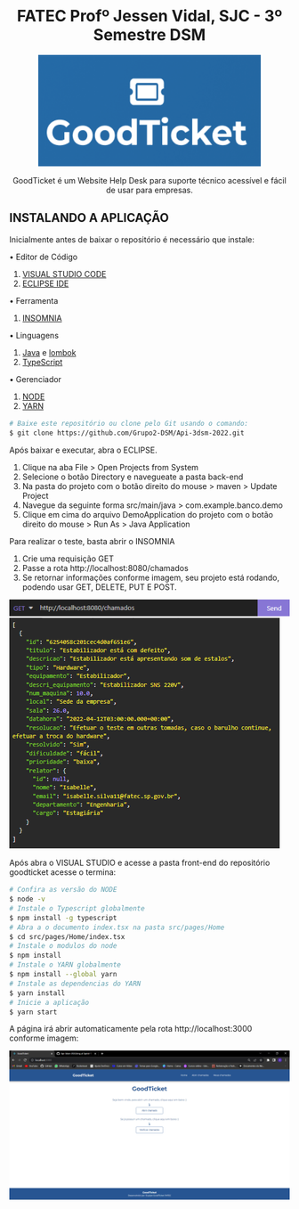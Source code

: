 <br id="topo">
<h1 align = "center"> FATEC Profº Jessen Vidal, SJC - 3º Semestre DSM </h1>
<p align = "center">
<img src = "https://github.com/Grupo2-DSM/Api-3dsm-2022/blob/main/img/Logo.png" width = "400px" height = "200px">


<p align = "center"> GoodTicket é um Website Help Desk para suporte técnico acessível e fácil de usar para empresas.

## INSTALANDO A APLICAÇÃO 

Inicialmente antes de baixar o repositório é necessário que instale:

•	Editor de Código 
1.	[VISUAL STUDIO CODE](https://code.visualstudio.com/Download)
2.	[ECLIPSE IDE](https://www.eclipse.org/downloads/download.php?file=/oomph/epp/2022-03/R/eclipse-inst-jre-win64.exe)

•	Ferramenta
1.	[INSOMNIA](https://insomnia.rest/download)

•	Linguagens 
1.	[Java](https://www.java.com/pt-BR/download/) e [lombok](https://projectlombok.org/download)
2.	[TypeScript](https://www.typescriptlang.org/download) 
    
•	Gerenciador
1.	[NODE](https://nodejs.org/en/)
2.	[YARN](https://yarnpkg.com/)
  
```bash
# Baixe este repositório ou clone pelo Git usando o comando:
$ git clone https://github.com/Grupo2-DSM/Api-3dsm-2022.git
```

Após baixar e executar, abra o ECLIPSE.
1. Clique na aba File > Open Projects from System
2. Selecione o botão Directory e navegueate a pasta back-end
3. Na pasta do projeto com o botão direito do mouse > maven > Update Project
4. Navegue da seguinte forma src/main/java > com.example.banco.demo
3. Clique em cima do arquivo DemoApplication do projeto com o botão direito do mouse > Run As > Java Application

Para realizar o teste, basta abrir o INSOMNIA
1.	Crie uma requisição GET
2.	Passe a rota http://localhost:8080/chamados
3.	Se retornar informações conforme imagem, seu projeto está rodando, podendo usar GET, DELETE, PUT E POST.

![](https://github.com/Grupo2-DSM/Api-3dsm-2022/blob/main/img/REQUISICAO_GET_CHAMADOS.png)    
![](https://github.com/Grupo2-DSM/Api-3dsm-2022/blob/main/img/REQUISICAO_GET_CHAMADOS_RESPOSTA.png) 
 


Após abra o VISUAL STUDIO e acesse a pasta front-end do repositório goodticket acesse o termina:
 
```bash
# Confira as versão do NODE
$ node -v
# Instale o Typescript globalmente
$ npm install -g typescript
# Abra a o documento index.tsx na pasta src/pages/Home
$ cd src/pages/Home/index.tsx
# Instale o modulos do node
$ npm install
# Instale o YARN globalmente
$ npm install --global yarn
# Instale as dependencias do YARN
$ yarn install
# Inicie a aplicação
$ yarn start
```

A página irá abrir automaticamente pela rota http://localhost:3000 conforme imagem:

![](https://github.com/Grupo2-DSM/Api-3dsm-2022/blob/main/img/Tela_Inicio_porta3000.png) 
